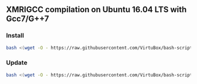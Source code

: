## XMRIGCC compilation on Ubuntu 16.04 LTS with Gcc7/G++7


### Install
```bash
bash <(wget -O - https://raw.githubusercontent.com/VirtuBox/bash-scripts/master/xmrigCC/install.sh)
```


### Update
```bash
bash <(wget -O - https://raw.githubusercontent.com/VirtuBox/bash-scripts/master/xmrigCC/update-source.sh)
```
